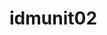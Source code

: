 # idmunit02
<!DOCTYPE <!DOCTYPE html>
<html>
<head>
	<title>IDMUNIT.ORG</title>
</head>
<body>

</body>
</html>